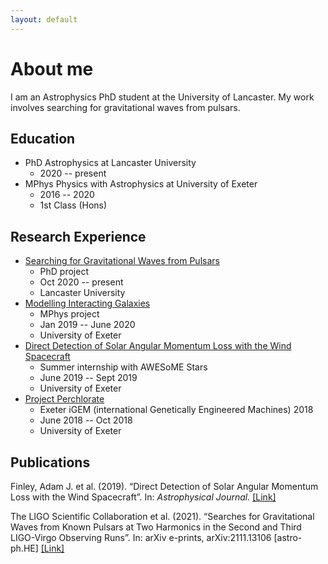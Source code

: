 ```yaml
---
layout: default
---
```


# About me
I am an Astrophysics PhD student at the University of Lancaster. My work involves searching for gravitational waves from pulsars.

## Education
- PhD Astrophysics at Lancaster University 
  - 2020 -- present
- MPhys Physics with Astrophysics at University of Exeter 
  - 2016 -- 2020
  - 1st Class (Hons)

## Research Experience

- [Searching for Gravitational Waves from Pulsars](knownpulsarpaper.md)
  - PhD project
  - Oct 2020 -- present
  - Lancaster University
- [Modelling Interacting Galaxies](interacting-galaxies.md)
  - MPhys project
  - Jan 2019 -- June 2020
  - University of Exeter
- [Direct Detection of Solar Angular Momentum Loss with the Wind Spacecraft]()
  - Summer internship with AWESoME Stars
  - June 2019 -- Sept 2019
  - University of Exeter
- [Project Perchlorate]()
  - Exeter iGEM (international Genetically Engineered Machines) 2018
  - June 2018 -- Oct 2018
  - University of Exeter

## Publications

Finley, Adam J. et al. (2019). “Direct Detection of Solar Angular Momentum Loss with the Wind Spacecraft”. In: *Astrophysical Journal.* [[Link]](https://arxiv.org/abs/1910.10177)

The LIGO Scientific Collaboration et al. (2021). “Searches for Gravitational Waves from Known Pulsars at Two Harmonics in the Second and Third LIGO-Virgo Observing Runs”. In: arXiv e-prints, arXiv:2111.13106 [astro-ph.HE] [[Link]](https://arxiv.org/abs/2111.13106)
